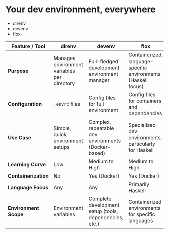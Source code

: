 # Your dev environment, everywhere

- direnv
- devenv
- flox


| Feature / Tool      | **direnv**                        | **devenv**                     | **flox**                       |
|---------------------|-----------------------------------|--------------------------------|--------------------------------|
| **Purpose**         | Manages environment variables per directory | Full-fledged development environment manager | Containerized, language-specific environments (Haskell focus) |
| **Configuration**   | `.envrc` files                    | Config files for full environment | Config files for containers and dependencies |
| **Use Case**        | Simple, quick environment setups | Complex, repeatable dev environments (Docker-based) | Specialized dev environments, particularly for Haskell |
| **Learning Curve**  | Low                               | Medium to High                 | Medium to High                 |
| **Containerization**| No                                | Yes (Docker)                   | Yes (Docker)                   |
| **Language Focus**  | Any                               | Any                            | Primarily Haskell              |
| **Environment Scope**| Environment variables             | Complete development setup (tools, dependencies, etc.) | Containerized environments for specific languages |
